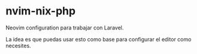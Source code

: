 # nvim-nix-php

Neovim configuration para trabajar con Laravel.

La idea es que puedas usar esto como base para configurar el editor como
necesites.
